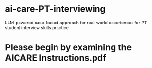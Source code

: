 # ai-care-PT-interviewing
LLM-powered case-based approach for real-world experiences for PT student interview skills practice
# Please begin by examining the AICARE Instructions.pdf
